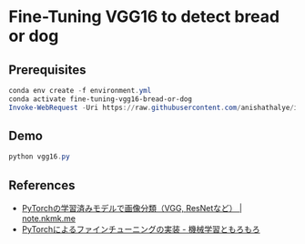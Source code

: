 # Fine-Tuning VGG16 to detect bread or dog

## Prerequisites

```powershell
conda env create -f environment.yml
conda activate fine-tuning-vgg16-bread-or-dog
Invoke-WebRequest -Uri https://raw.githubusercontent.com/anishathalye/imagenet-simple-labels/master/imagenet-simple-labels.json -OutFile ./data/imagenet-simple-labels.json
```

## Demo

```powershell
python vgg16.py
```

## References

- [PyTorchの学習済みモデルで画像分類（VGG, ResNetなど） | note.nkmk.me](https://note.nkmk.me/python-pytorch-pretrained-models-image-classification/)
- [PyTorchによるファインチューニングの実装 - 機械学習ともろもろ](https://venoda.hatenablog.com/entry/2020/10/18/014516)
